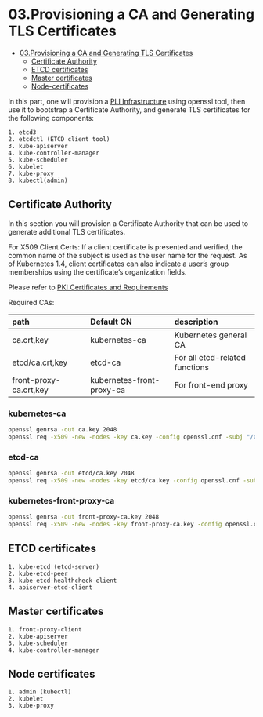 # 03.Provisioning a CA and Generating TLS Certificates
<!-- TOC -->
 - [03.Provisioning a CA and Generating TLS Certificates](#03Provisioning-a-CA-and-Generating-TLS-Certificates)
   - [Certificate Authority](#Certificate-Authority)
   - [ETCD certificates](#ETCD-certificates)
   - [Master certificates](#Master-certificates)
   - [Node-certificates](#Node-certificates)
<!-- /TOC -->

In this part, one will provision a [PLI Infrastructure](https://en.wikipedia.org/wiki/Public_key_infrastructure) using openssl tool, then use it to bootstrap a Certificate Authority,
and generate TLS certificates for the following components:

    1. etcd3
    2. etcdctl (ETCD client tool)
    3. kube-apiserver
    4. kube-controller-manager
    5. kube-scheduler
    6. kubelet
    7. kube-proxy
    8. kubectl(admin)

## Certificate Authority
  In this section you will provision a Certificate Authority that can be used to generate additional TLS certificates.

  For X509 Client Certs: If a client certificate is presented and verified, the common name of the subject is used as
  the user name for the request. As of Kubernetes 1.4, client certificates can also indicate a user’s group memberships
  using the certificate’s organization fields.

   Please refer to [PKI Certificates and Requirements](https://kubernetes.io/docs/setup/certificates/)

   Required CAs:

   | path                   | Default CN                | description                    |
   | :--------------------  | :------------------------ | :----------------------------  |
   | ca.crt,key             | kubernetes-ca             | Kubernetes general CA          |
   | etcd/ca.crt,key        | etcd-ca                   | For all etcd-related functions |
   | front-proxy-ca.crt,key | kubernetes-front-proxy-ca | For front-end proxy            |

### kubernetes-ca
``` bash
openssl genrsa -out ca.key 2048
openssl req -x509 -new -nodes -key ca.key -config openssl.cnf -subj "/CN=kubernetes-ca" -extensions v3_ca -out ca.crt -days 10000
```

### etcd-ca
``` bash
openssl genrsa -out etcd/ca.key 2048
openssl req -x509 -new -nodes -key etcd/ca.key -config openssl.cnf -subj "/CN=etcd-ca" -extensions v3_ca -out etcd/ca.crt -days 10000
```
### kubernetes-front-proxy-ca
``` bash
openssl genrsa -out front-proxy-ca.key 2048
openssl req -x509 -new -nodes -key front-proxy-ca.key -config openssl.cnf -subj "/CN=kubernetes-front-proxy-ca" -extensions v3_ca -out front-proxy-ca.crt -days 10000
```

## ETCD certificates
    1. kube-etcd (etcd-server)
    2. kube-etcd-peer
    3. kube-etcd-healthcheck-client
    4. apiserver-etcd-client

## Master certificates
    1. front-proxy-client
    2. kube-apiserver
    3. kube-scheduler
    4. kube-controller-manager

## Node certificates
    1. admin (kubectl)
    2. kubelet
    3. kube-proxy
